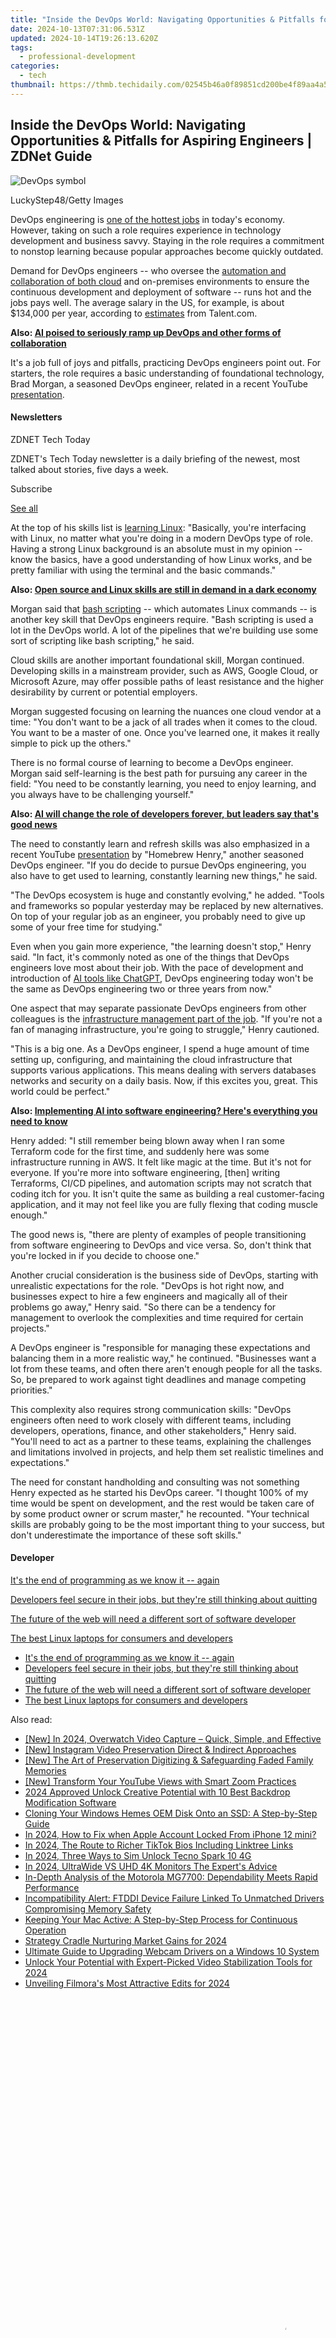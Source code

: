 ```yaml
---
title: "Inside the DevOps World: Navigating Opportunities & Pitfalls for Aspiring Engineers | ZDNet Guide"
date: 2024-10-13T07:31:06.531Z
updated: 2024-10-14T19:26:13.620Z
tags:
  - professional-development
categories:
  - tech
thumbnail: https://thmb.techidaily.com/02545b46a0f89851cd200be4f89aa4a5cf07cac669a6cce1f1cfbd0428355e0a.jpg
---
```


## Inside the DevOps World: Navigating Opportunities & Pitfalls for Aspiring Engineers | ZDNet Guide

![DevOps symbol](https://www.zdnet.com/a/img/resize/738820a96ddb94c538482fac5dc9f80f38b5c869/2024/03/25/1b8b924e-2629-43c2-b416-1b990e262786/gettyimages-1319039490.jpg?auto=webp&width=1280)

LuckyStep48/Getty Images

DevOps engineering is [one of the hottest jobs](https://www.zdnet.com/article/devops-is-hot-but-most-it-pros-say-practices-need-improvement/) in today's economy. However, taking on such a role requires experience in technology development and business savvy. Staying in the role requires a commitment to nonstop learning because popular approaches become quickly outdated.

Demand for DevOps engineers -- who oversee the [automation and collaboration of both cloud](https://www.zdnet.com/article/ai-is-supercharging-collaboration-between-developers-and-business-users/) and on-premises environments to ensure the continuous development and deployment of software -- runs hot and the jobs pays well. The average salary in the US, for example, is about $134,000 per year, according to [estimates](https://www.talent.com/salary?job=devops+engineer) from Talent.com. 

**Also: [AI poised to seriously ramp up DevOps and other forms of collaboration](https://www.zdnet.com/article/artificial-intelligence-poised-to-seriously-ramp-up-devops-and-other-forms-of-collaboration/)**

It's a job full of joys and pitfalls, practicing DevOps engineers point out. For starters, the role requires a basic understanding of foundational technology, Brad Morgan, a seasoned DevOps engineer, related in a recent YouTube [presentation](https://www.youtube.com/watch?v=mQFQevK1J0c). 

#### Newsletters

ZDNET Tech Today

ZDNET's Tech Today newsletter is a daily briefing of the newest, most talked about stories, five days a week.

 Subscribe

[See all](https://www.zdnet.com/newsletters/)

At the top of his skills list is [learning Linux](https://www.zdnet.com/article/the-first-5-linux-commands-every-new-user-should-learn/): "Basically, you're interfacing with Linux, no matter what you're doing in a modern DevOps type of role. Having a strong Linux background is an absolute must in my opinion -- know the basics, have a good understanding of how Linux works, and be pretty familiar with using the terminal and the basic commands."

**Also: [Open source and Linux skills are still in demand in a dark economy](https://www.zdnet.com/article/open-source-and-linux-skills-still-in-demand-in-a-dark-economy/)**

Morgan said that [bash scripting](https://www.futurelearn.com/info/courses/linux-for-bioinformatics/0/steps/202947) \-- which automates Linux commands -- is another key skill that DevOps engineers require. "Bash scripting is used a lot in the DevOps world. A lot of the pipelines that we're building use some sort of scripting like bash scripting," he said.

Cloud skills are another important foundational skill, Morgan continued. Developing skills in a mainstream provider, such as AWS, Google Cloud, or Microsoft Azure, may offer possible paths of least resistance and the higher desirability by current or potential employers.  
  
Morgan suggested focusing on learning the nuances one cloud vendor at a time: "You don't want to be a jack of all trades when it comes to the cloud. You want to be a master of one. Once you've learned one, it makes it really simple to pick up the others." 

There is no formal course of learning to become a DevOps engineer. Morgan said self-learning is the best path for pursuing any career in the field: "You need to be constantly learning, you need to enjoy learning, and you always have to be challenging yourself."

**Also: [AI will change the role of developers forever, but leaders say that's good news](https://www.zdnet.com/article/ai-will-change-the-role-of-developers-forever-but-leaders-say-thats-good-news/)**

The need to constantly learn and refresh skills was also emphasized in a recent YouTube [presentation](https://www.youtube.com/watch?v=g8p4C4Dk1DQ) by "Homebrew Henry," another seasoned DevOps engineer. "If you do decide to pursue DevOps engineering, you also have to get used to learning, constantly learning new things," he said.

"The DevOps ecosystem is huge and constantly evolving," he added. "Tools and frameworks so popular yesterday may be replaced by new alternatives. On top of your regular job as an engineer, you probably need to give up some of your free time for studying."

Even when you gain more experience, "the learning doesn't stop," Henry said. "In fact, it's commonly noted as one of the things that DevOps engineers love most about their job. With the pace of development and introduction of [AI tools like ChatGPT](https://www.zdnet.com/article/what-is-chatgpt-and-why-does-it-matter-heres-everything-you-need-to-know/), DevOps engineering today won't be the same as DevOps engineering two or three years from now."

One aspect that may separate passionate DevOps engineers from other colleagues is the [infrastructure management part of the job](https://www.zdnet.com/article/ai-and-advanced-applications-may-strain-current-technology-infrastructures-to-their-limits/). "If you're not a fan of managing infrastructure, you're going to struggle," Henry cautioned.

"This is a big one. As a DevOps engineer, I spend a huge amount of time setting up, configuring, and maintaining the cloud infrastructure that supports various applications. This means dealing with servers databases networks and security on a daily basis. Now, if this excites you, great. This world could be perfect."

**Also: [Implementing AI into software engineering? Here's everything you need to know](https://www.zdnet.com/article/implementing-ai-into-software-engineering-heres-everything-you-need-to-know/)**

Henry added: "I still remember being blown away when I ran some Terraform code for the first time, and suddenly here was some infrastructure running in AWS. It felt like magic at the time. But it's not for everyone. If you're more into software engineering, \[then\] writing Terraforms, CI/CD pipelines, and automation scripts may not scratch that coding itch for you. It isn't quite the same as building a real customer-facing application, and it may not feel like you are fully flexing that coding muscle enough."

The good news is, "there are plenty of examples of people transitioning from software engineering to DevOps and vice versa. So, don't think that you're locked in if you decide to choose one."

Another crucial consideration is the business side of DevOps, starting with unrealistic expectations for the role. "DevOps is hot right now, and businesses expect to hire a few engineers and magically all of their problems go away," Henry said. "So there can be a tendency for management to overlook the complexities and time required for certain projects."

A DevOps engineer is "responsible for managing these expectations and balancing them in a more realistic way," he continued. "Businesses want a lot from these teams, and often there aren't enough people for all the tasks. So, be prepared to work against tight deadlines and manage competing priorities."  
  
This complexity also requires strong communication skills: "DevOps engineers often need to work closely with different teams, including developers, operations, finance, and other stakeholders," Henry said. "You'll need to act as a partner to these teams, explaining the challenges and limitations involved in projects, and help them set realistic timelines and expectations."

The need for constant handholding and consulting was not something Henry expected as he started his DevOps career. "I thought 100% of my time would be spent on development, and the rest would be taken care of by some product owner or scrum master," he recounted. "Your technical skills are probably going to be the most important thing to your success, but don't underestimate the importance of these soft skills."

#### Developer

[It's the end of programming as we know it -- again](https://www.zdnet.com/article/its-the-end-of-programming-as-we-know-it-again/ "It's the end of programming as we know it -- again")

[Developers feel secure in their jobs, but they're still thinking about quitting](https://www.zdnet.com/article/developers-feel-secure-in-their-jobs-but-theyre-still-thinking-about-quitting/ "Developers feel secure in their jobs, but they're still thinking about quitting")

[The future of the web will need a different sort of software developer](https://www.zdnet.com/article/the-future-of-the-web-will-need-a-different-sort-of-software-developer/ "The future of the web will need a different sort of software developer")

[The best Linux laptops for consumers and developers](https://www.zdnet.com/article/best-linux-laptop/ "The best Linux laptops for consumers and developers")

* [It's the end of programming as we know it -- again](https://www.zdnet.com/article/its-the-end-of-programming-as-we-know-it-again/ "It's the end of programming as we know it -- again")
* [Developers feel secure in their jobs, but they're still thinking about quitting](https://www.zdnet.com/article/developers-feel-secure-in-their-jobs-but-theyre-still-thinking-about-quitting/ "Developers feel secure in their jobs, but they're still thinking about quitting")
* [The future of the web will need a different sort of software developer](https://www.zdnet.com/article/the-future-of-the-web-will-need-a-different-sort-of-software-developer/ "The future of the web will need a different sort of software developer")
* [The best Linux laptops for consumers and developers](https://www.zdnet.com/article/best-linux-laptop/ "The best Linux laptops for consumers and developers")

<ins class="adsbygoogle"
     style="display:block"
     data-ad-format="autorelaxed"
     data-ad-client="ca-pub-7571918770474297"
     data-ad-slot="1223367746"></ins>

<ins class="adsbygoogle"
     style="display:block"
     data-ad-client="ca-pub-7571918770474297"
     data-ad-slot="8358498916"
     data-ad-format="auto"
     data-full-width-responsive="true"></ins>

<span class="atpl-alsoreadstyle">Also read:</span>
<div><ul>
<li><a href="https://visual-screen-recording.techidaily.com/new-in-2024-overwatch-video-capture-quick-simple-and-effective/"><u>[New] In 2024, Overwatch Video Capture – Quick, Simple, and Effective</u></a></li>
<li><a href="https://instagram-clips.techidaily.com/new-instagram-video-preservation-direct-and-indirect-approaches/"><u>[New] Instagram Video Preservation Direct & Indirect Approaches</u></a></li>
<li><a href="https://some-tips.techidaily.com/new-the-art-of-preservation-digitizing-and-safeguarding-faded-family-memories/"><u>[New] The Art of Preservation Digitizing & Safeguarding Faded Family Memories</u></a></li>
<li><a href="https://some-tips.techidaily.com/new-transform-your-youtube-views-with-smart-zoom-practices/"><u>[New] Transform Your YouTube Views with Smart Zoom Practices</u></a></li>
<li><a href="https://some-tips.techidaily.com/2024-approved-unlock-creative-potential-with-10-best-backdrop-modification-software/"><u>2024 Approved Unlock Creative Potential with 10 Best Backdrop Modification Software</u></a></li>
<li><a href="https://fox-web3.techidaily.com/cloning-your-windows-hemes-oem-disk-onto-an-ssd-a-step-by-step-guide/"><u>Cloning Your Windows Hemes OEM Disk Onto an SSD: A Step-by-Step Guide</u></a></li>
<li><a href="https://apple-account.techidaily.com/in-2024-how-to-fix-when-apple-account-locked-from-iphone-12-mini-by-drfone-ios/"><u>In 2024, How to Fix when Apple Account Locked From iPhone 12 mini?</u></a></li>
<li><a href="https://some-tips.techidaily.com/in-2024-the-route-to-richer-tiktok-bios-including-linktree-links/"><u>In 2024, The Route to Richer TikTok Bios Including Linktree Links</u></a></li>
<li><a href="https://sim-unlock.techidaily.com/in-2024-three-ways-to-sim-unlock-tecno-spark-10-4g-by-drfone-android/"><u>In 2024, Three Ways to Sim Unlock Tecno Spark 10 4G</u></a></li>
<li><a href="https://some-tips.techidaily.com/in-2024-ultrawide-vs-uhd-4k-monitors-the-experts-advice/"><u>In 2024, UltraWide VS UHD 4K Monitors The Expert's Advice</u></a></li>
<li><a href="https://buynow-reviews.techidaily.com/in-depth-analysis-of-the-motorola-mg7700-dependability-meets-rapid-performance/"><u>In-Depth Analysis of the Motorola MG7700: Dependability Meets Rapid Performance</u></a></li>
<li><a href="https://win-howtos.techidaily.com/incompatibility-alert-ftddi-device-failure-linked-to-unmatched-drivers-compromising-memory-safety/"><u>Incompatibility Alert: FTDDI Device Failure Linked To Unmatched Drivers Compromising Memory Safety</u></a></li>
<li><a href="https://tech-renaissance.techidaily.com/keeping-your-mac-active-a-step-by-step-process-for-continuous-operation/"><u>Keeping Your Mac Active: A Step-by-Step Process for Continuous Operation</u></a></li>
<li><a href="https://some-tips.techidaily.com/strategy-cradle-nurturing-market-gains-for-2024/"><u>Strategy Cradle Nurturing Market Gains for 2024</u></a></li>
<li><a href="https://hardware-help.techidaily.com/ultimate-guide-to-upgrading-webcam-drivers-on-a-windows-10-system/"><u>Ultimate Guide to Upgrading Webcam Drivers on a Windows 10 System</u></a></li>
<li><a href="https://some-tips.techidaily.com/unlock-your-potential-with-expert-picked-video-stabilization-tools-for-2024/"><u>Unlock Your Potential with Expert-Picked Video Stabilization Tools for 2024</u></a></li>
<li><a href="https://some-tips.techidaily.com/unveiling-filmoras-most-attractive-edits-for-2024/"><u>Unveiling Filmora's Most Attractive Edits for 2024</u></a></li>
</ul></div>

<!-- affiliate ads begin -->
<span id="1542129">
					<video width="864" height="1152" style="cursor:pointer"
           poster="//a.impactradius-go.com/display-clicktoplayimage/1542129.png"
           onclick="if(!this.playClicked){this.play();this.setAttribute('controls',true);this.playClicked=true;}">
	   <source src="//a.impactradius-go.com/display-ad/16836-1542129">
	   <img src="//a.impactradius-go.com/display-clicktoplayimage/1542129.png" style="border: none; height: 100%; width: 100%; object-fit: contain">
	</video>
	<div style="width:540px;text-align:center"><a href="javascript:window.open(decodeURIComponent('https%3A%2F%2F25home.pxf.io%2Fc%2F5597632%2F1542129%2F16836'), '_blank');void(0);">Click here</a></div>
</span>
<img height="0" width="0" src="https://imp.pxf.io/i/5597632/1542129/16836" style="position:absolute;visibility:hidden;" border="0" />
<!-- affiliate ads end -->

